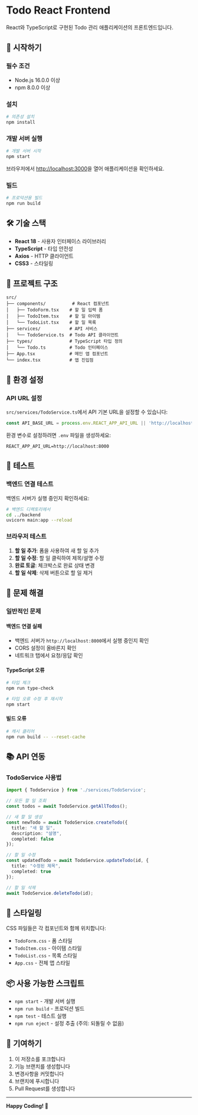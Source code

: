 # Todo React Frontend

React와 TypeScript로 구현된 Todo 관리 애플리케이션의 프론트엔드입니다.

## 🚀 시작하기

### 필수 조건
- Node.js 16.0.0 이상
- npm 8.0.0 이상

### 설치

```bash
# 의존성 설치
npm install
```

### 개발 서버 실행

```bash
# 개발 서버 시작
npm start
```

브라우저에서 [http://localhost:3000](http://localhost:3000)을 열어 애플리케이션을 확인하세요.

### 빌드

```bash
# 프로덕션용 빌드
npm run build
```

## 🛠️ 기술 스택

- **React 18** - 사용자 인터페이스 라이브러리
- **TypeScript** - 타입 안전성
- **Axios** - HTTP 클라이언트
- **CSS3** - 스타일링

## 📁 프로젝트 구조

```
src/
├── components/          # React 컴포넌트
│   ├── TodoForm.tsx    # 할 일 입력 폼
│   ├── TodoItem.tsx    # 할 일 아이템
│   └── TodoList.tsx    # 할 일 목록
├── services/           # API 서비스
│   └── TodoService.ts  # Todo API 클라이언트
├── types/              # TypeScript 타입 정의
│   └── Todo.ts         # Todo 인터페이스
├── App.tsx             # 메인 앱 컴포넌트
└── index.tsx           # 앱 진입점
```

## 🔧 환경 설정

### API URL 설정

`src/services/TodoService.ts`에서 API 기본 URL을 설정할 수 있습니다:

```typescript
const API_BASE_URL = process.env.REACT_APP_API_URL || 'http://localhost:8000';
```

환경 변수로 설정하려면 `.env` 파일을 생성하세요:

```env
REACT_APP_API_URL=http://localhost:8000
```

## 🧪 테스트

### 백엔드 연결 테스트

백엔드 서버가 실행 중인지 확인하세요:

```bash
# 백엔드 디렉토리에서
cd ../backend
uvicorn main:app --reload
```

### 브라우저 테스트

1. **할 일 추가**: 폼을 사용하여 새 할 일 추가
2. **할 일 수정**: 할 일 클릭하여 제목/설명 수정
3. **완료 토글**: 체크박스로 완료 상태 변경
4. **할 일 삭제**: 삭제 버튼으로 할 일 제거

## 🐛 문제 해결

### 일반적인 문제

#### 백엔드 연결 실패
- 백엔드 서버가 `http://localhost:8000`에서 실행 중인지 확인
- CORS 설정이 올바른지 확인
- 네트워크 탭에서 요청/응답 확인

#### TypeScript 오류
```bash
# 타입 체크
npm run type-check

# 타입 오류 수정 후 재시작
npm start
```

#### 빌드 오류
```bash
# 캐시 클리어
npm run build -- --reset-cache
```

## 📚 API 연동

### TodoService 사용법

```typescript
import { TodoService } from './services/TodoService';

// 모든 할 일 조회
const todos = await TodoService.getAllTodos();

// 새 할 일 생성
const newTodo = await TodoService.createTodo({
  title: "새 할 일",
  description: "설명",
  completed: false
});

// 할 일 수정
const updatedTodo = await TodoService.updateTodo(id, {
  title: "수정된 제목",
  completed: true
});

// 할 일 삭제
await TodoService.deleteTodo(id);
```

## 🎨 스타일링

CSS 파일들은 각 컴포넌트와 함께 위치합니다:
- `TodoForm.css` - 폼 스타일
- `TodoItem.css` - 아이템 스타일
- `TodoList.css` - 목록 스타일
- `App.css` - 전체 앱 스타일

## 📦 사용 가능한 스크립트

- `npm start` - 개발 서버 실행
- `npm run build` - 프로덕션 빌드
- `npm test` - 테스트 실행
- `npm run eject` - 설정 추출 (주의: 되돌릴 수 없음)

## 🤝 기여하기

1. 이 저장소를 포크합니다
2. 기능 브랜치를 생성합니다
3. 변경사항을 커밋합니다
4. 브랜치에 푸시합니다
5. Pull Request를 생성합니다

---

**Happy Coding! 🎉**
